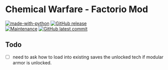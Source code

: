 # Chemical Warfare - Factorio Mod
[![made-with-python](https://img.shields.io/badge/Made%20with-Lua-13008F.svg)](https://www.python.org/)
 [![GitHub release](https://img.shields.io/github/release/Redart15/chemical-warfare)](https://GitHub.com/Redart15/chemical-warfare/releases/)\
[![Maintenance](https://img.shields.io/badge/Maintained%3F-yes-green.svg)](https://GitHub.com/Redart15/chemical-warfare/graphs/commit-activity)
[![GitHub latest commit](https://badgen.net/github/last-commit/Redart15/chemical-warfare)](https://GitHub.com/Redart15/chemical-warfare/commit/)

## Todo
- [ ] need to ask how to load into existing saves the unlocked tech if modular armor is unlocked.
